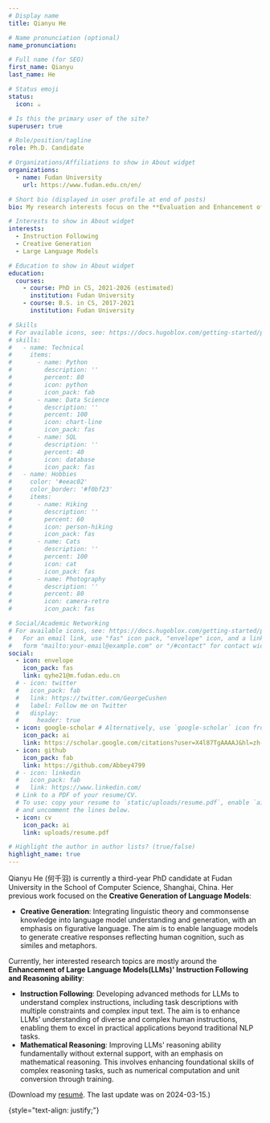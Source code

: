 ```yaml
---
# Display name
title: Qianyu He

# Name pronunciation (optional)
name_pronunciation:

# Full name (for SEO)
first_name: Qianyu
last_name: He

# Status emoji
status:
  icon: ☕️

# Is this the primary user of the site?
superuser: true

# Role/position/tagline
role: Ph.D. Candidate

# Organizations/Affiliations to show in About widget
organizations:
  - name: Fudan University
    url: https://www.fudan.edu.cn/en/

# Short bio (displayed in user profile at end of posts)
bio: My research interests focus on the **Evaluation and Enhancement of Large Language Models (LLMs)**, with an emphasis on the models' *instruction-following* and *creative generation* ability.

# Interests to show in About widget
interests:
  - Instruction Following
  - Creative Generation
  - Large Language Models

# Education to show in About widget
education:
  courses:
    - course: PhD in CS, 2021-2026 (estimated)
      institution: Fudan University
    - course: B.S. in CS, 2017-2021
      institution: Fudan University

# Skills
# For available icons, see: https://docs.hugoblox.com/getting-started/page-builder/#icons
# skills:
#   - name: Technical
#     items:
#       - name: Python
#         description: ''
#         percent: 80
#         icon: python
#         icon_pack: fab
#       - name: Data Science
#         description: ''
#         percent: 100
#         icon: chart-line
#         icon_pack: fas
#       - name: SQL
#         description: ''
#         percent: 40
#         icon: database
#         icon_pack: fas
#   - name: Hobbies
#     color: '#eeac02'
#     color_border: '#f0bf23'
#     items:
#       - name: Hiking
#         description: ''
#         percent: 60
#         icon: person-hiking
#         icon_pack: fas
#       - name: Cats
#         description: ''
#         percent: 100
#         icon: cat
#         icon_pack: fas
#       - name: Photography
#         description: ''
#         percent: 80
#         icon: camera-retro
#         icon_pack: fas

# Social/Academic Networking
# For available icons, see: https://docs.hugoblox.com/getting-started/page-builder/#icons
#   For an email link, use "fas" icon pack, "envelope" icon, and a link in the
#   form "mailto:your-email@example.com" or "/#contact" for contact widget.
social:
  - icon: envelope
    icon_pack: fas
    link: qyhe21@m.fudan.edu.cn
  # - icon: twitter
  #   icon_pack: fab
  #   link: https://twitter.com/GeorgeCushen
  #   label: Follow me on Twitter
  #   display:
  #     header: true
  - icon: google-scholar # Alternatively, use `google-scholar` icon from `ai` icon pack
    icon_pack: ai
    link: https://scholar.google.com/citations?user=X4l87TgAAAAJ&hl=zh-CN
  - icon: github
    icon_pack: fab
    link: https://github.com/Abbey4799
  # - icon: linkedin
  #   icon_pack: fab
  #   link: https://www.linkedin.com/
  # Link to a PDF of your resume/CV.
  # To use: copy your resume to `static/uploads/resume.pdf`, enable `ai` icons in `params.yaml`,
  # and uncomment the lines below.
  - icon: cv
    icon_pack: ai
    link: uploads/resume.pdf

# Highlight the author in author lists? (true/false)
highlight_name: true
---
```

Qianyu He (何千羽) is currently a third-year PhD candidate at Fudan University in the School of Computer Science, Shanghai, China. Her previous work focused on the **Creative Generation of Language Models**:
- **Creative Generation**:
  Integrating linguistic theory and commonsense knowledge into language model understanding and generation, with an emphasis on figurative language. The aim is to enable language models to generate creative responses reflecting human cognition, such as similes and metaphors.
  
Currently, her interested research topics are mostly around the **Enhancement of Large Language Models(LLMs)' Instruction Following and Reasoning ability**:
- **Instruction Following**:
  Developing advanced methods for LLMs to understand complex instructions, including task descriptions with multiple constraints and complex input text. The aim is to enhance LLMs' understanding of diverse and complex human instructions, enabling them to excel in practical applications beyond traditional NLP tasks.
- **Mathematical Reasoning**:
  Improving LLMs' reasoning ability fundamentally without external support, with an emphasis on mathematical reasoning. This involves enhancing foundational skills of complex reasoning tasks, such as numerical computation and unit conversion through training.

(Download my [resumé](https://abbey4799.github.io/uploads/resume.pdf). The last update was on 2024-03-15.)

{style="text-align: justify;"}
